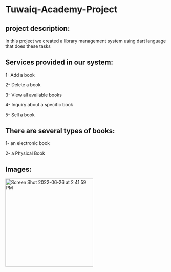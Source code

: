 # Tuwaiq-Academy-Project

project description:
--
In this project we created a library management system using dart language that does these tasks

Services provided in our system:
--
  1- Add a book
  
  2- Delete a book
  
  3- View all available books
  
  4- Inquiry about a specific book
  
  5- Sell a book
  
There are several types of books:
--

  1- an electronic book 
  
  2- a Physical Book
  
Images:
--

<img width="274" alt="Screen Shot 2022-06-26 at 2 41 59 PM" src="https://user-images.githubusercontent.com/66042572/175812411-2602096a-3629-42e8-9e0f-3aedf058f720.png">
